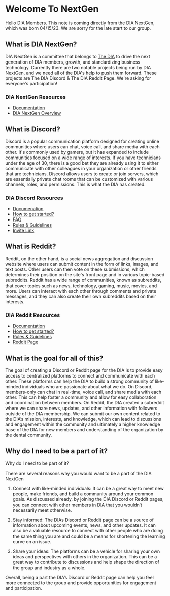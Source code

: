 
# Welcome To NextGen
Hello DIA Members. This note is coming directly from the DIA NextGen, which was born 04/15/23. We are sorry for the late start to our group. 

## What is DIA NextGen?
DIA NextGen is a committee that belongs to [The DIA](https://dentalintegrators.org/) to drive the next generation of DIA members, growth, and standardizing business technology. Currently there are two notable projects being run by DIA NextGen, and we need all of the DIA's help to push them forward. These projects are The DIA Discord & The DIA Reddit Page. We're asking for everyone's participation!

### DIA NextGen Resources
- [Documentation](https://github.com/DTC-Inc/diadocs/blob/main/dia-nextgen/DIA%20NextGen%20Overview.md)
- [DIA NextGen Overview](https://github.com/DTC-Inc/diadocs/blob/main/dia-nextgen/DIA%20NextGen%20Overview.md)

## What is Discord?
Discord is a popular communication platform designed for creating online communities where users can chat, voice call, and share media with each other. It's commonly used by gamers, but it has expanded to include communities focused on a wide range of interests. If you have technicians under the age of 30, there is a good bet they are already using it to either communicate with other colleagues in your organization or other friends that are technicians.  Discord allows users to create or join servers, which are essentially private chat rooms that can be customized with various channels, roles, and permissions.  This is what the DIA has created.

### DIA Discord Resources
- [Documenation](https://github.com/DTC-Inc/diadocs/tree/main/DIA%20Discord)
- [How to get started?](https://github.com/DTC-Inc/diadocs/blob/main/dia-discord/dia-discord-how-to-get-started.md)
- [FAQ](https://github.com/DTC-Inc/diadocs/blob/main/dia-discord/dia-discord-faq.md)
- [Rules & Guidelines](https://github.com/DTC-Inc/diadocs/blob/main/DIA%20Discord/DIA%20Discord%20Guidelines.md)
- [Invite Link](https://discord.gg/btMnH7GqMa)

## What is Reddit?
Reddit, on the other hand, is a social news aggregation and discussion website where users can submit content in the form of links, images, and text posts. Other users can then vote on these submissions, which determines their position on the site's front page and in various topic-based subreddits. Reddit has a wide range of communities, known as subreddits, that cover topics such as news, technology, gaming, music, movies, and more. Users can interact with each other through comments and private messages, and they can also create their own subreddits based on their interests.

### DIA Reddit Resources
- [Documentation](https://github.com/DTC-Inc/diadocs/tree/main/dia-reddit)
- [How to get started?](https://github.com/DTC-Inc/diadocs/blob/main/dia-reddit/dia-reddit-how-to-get-started.md)
- [Rules & Guidelines](https://github.com/DTC-Inc/diadocs/blob/main/dia-reddit/dia-reddit-overview.md)
- [Reddit Page](https://www.reddit.com/r/diaus)

## What is the goal for all of this?
The goal of creating a Discord or Reddit page for the DIA is to provide easy access to centralized platforms to connect and communicate with each other.  These platforms can help the DIA to build a strong community of like-minded individuals who are passionate about what we do.
On Discord, members-only can chat in real-time, voice call, and share media with each other. This can help foster a community and allow for easy collaboration and coordination between members.
On Reddit, the DIA created a subreddit where we can share news, updates, and other information with followers outside of the DIA membership. We can submit our own content related to the DIA’s mission, interests, and knowledge, which can lead to discussions and engagement within the community and ultimately a higher knowledge base of the DIA for new members and understanding of the organization by the dental community.


## Why do I need to be a part of it?
Why do I need to be part of it?

There are several reasons why you would want to be a part of the DIA NextGen
1)	Connect with like-minded individuals: It can be a great way to meet new people, make friends, and build a community around your common goals.  As discussed already, by joining the DIA Discord or Reddit pages, you can connect with other members in DIA that you wouldn’t necessarily meet otherwise. 

2)	Stay informed: The DIAs Discord or Reddit page can be a source of information about upcoming events, news, and other updates. It can also be a valuable resource to connect with other people who are doing the same thing you are and could be a means for shortening the learning curve on an issue.

3)	Share your ideas: The platforms can be a vehicle for sharing your own ideas and perspectives with others in the organization. This can be a great way to contribute to discussions and help shape the direction of the group and industry as a whole.

Overall, being a part the DIA’s Discord or Reddit page can help you feel more connected to the group and provide opportunities for engagement and participation.
